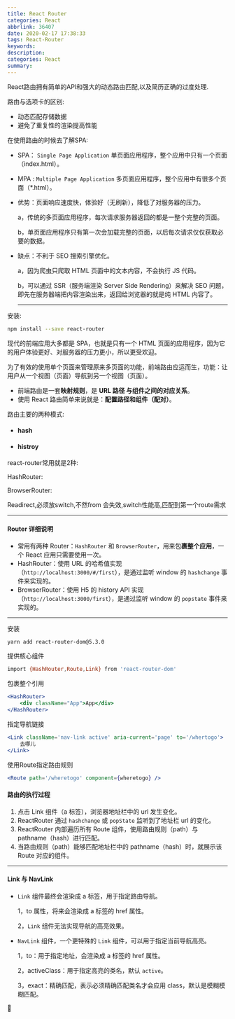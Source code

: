 ```yaml
---
title: React Router
categories: React
abbrlink: 36407
date: 2020-02-17 17:38:33
tags: React-Router
keywords:
description:
categories: React
summary:  
---
```


React路由拥有简单的API和强大的动态路由匹配,以及简历正确的过度处理.

路由与选项卡的区别:

- 动态匹配存储数据
- 避免了重复性的渲染提高性能

在使用路由的时候去了解SPA:

- SPA： `Single Page Application` 单页面应用程序，整个应用中只有一个页面（index.html）。

- MPA : `Multiple Page Application` 多页面应用程序，整个应用中有很多个页面（*.html）。

- 优势：页面响应速度快，体验好（无刷新），降低了对服务器的压力。

  a，传统的多页面应用程序，每次请求服务器返回的都是一整个完整的页面。

  b，单页面应用程序只有第一次会加载完整的页面，以后每次请求仅仅获取必要的数据。

- 缺点：不利于 SEO 搜索引擎优化。

  a，因为爬虫只爬取 HTML 页面中的文本内容，不会执行 JS 代码。

  b，可以通过 SSR（服务端渲染 Server Side Rendering）来解决 SEO 问题，即先在服务器端把内容渲染出来，返回给浏览器的就是纯 HTML 内容了。

  <HR>

安装:

```bash
npm install --save react-router
```

现代的前端应用大多都是 SPA，也就是只有一个 HTML 页面的应用程序，因为它的用户体验更好、对服务器的压力更小，所以更受欢迎。

为了有效的使用单个页面来管理原来多页面的功能，前端路由应运而生，功能：让用户从一个视图（页面）导航到另一个视图（页面）。

- 前端路由是一套**映射规则**，是 **URL 路径 与组件之间的对应关系**。
- 使用 React 路由简单来说就是：**配置路径和组件（配对）**。

路由主要的两种模式:

- #### hash

- #### histroy

react-router常用就是2种:

HashRouter:

BrowserRouter:

Readirect,必须放switch,不然from 会失效,switch性能高,匹配到第一个route需求

<hr>

#### Router 详细说明

- 常用有两种 Router：`HashRouter` 和 `BrowserRouter`，用来包**裹整个应用**，一个 React 应用只需要使用一次。
- HashRouter：使用 URL 的哈希值实现（`http://localhost:3000/#/first`），是通过监听 window 的 `hashchange` 事件来实现的。
- BrowserRouter：使用 H5 的 history API 实现（`http://localhost:3000/first`），是通过监听 window 的 `popstate` 事件来实现的。

<hr>

安装

```bash
yarn add react-router-dom@5.3.0
```

提供核心组件

```bash
import {HashRouter,Route,Link} from 'react-router-dom'
```

包裹整个引用

```jsx
<HashRouter>
    <div className="App">App</div>
</HashRouter>
```

指定导航链接

```jsx
<Link className='nav-link active' aria-current='page' to='/whertogo'>
    去哪儿
</Link>
```

使用Route指定路由规则

```jsx
<Route path='/wheretogo' component={wheretogo} />
```

#### 路由的执行过程

1. 点击 Link 组件（a 标签），浏览器地址栏中的 url 发生变化。
2. ReactRouter 通过 `hashchange` 或 `popState` 监听到了地址栏 url 的变化。
3. ReactRouter 内部遍历所有 Route 组件，使用路由规则（path）与 pathname（hash）进行匹配。
4. 当路由规则（path）能够匹配地址栏中的 pathname（hash）时，就展示该 Route 对应的组件。

<hr>

#### Link 与 NavLink

- `Link` 组件最终会渲染成 a 标签，用于指定路由导航。

  1，to 属性，将来会渲染成 a 标签的 href 属性。

  2，`Link` 组件无法实现导航的高亮效果。

- `NavLink` 组件，一个更特殊的 `Link` 组件，可以用于指定当前导航高亮。

  1，to：用于指定地址，会渲染成 a 标签的 href 属性。

  2，activeClass：用于指定高亮的类名，默认 `active`。

  3，exact：精确匹配，表示必须精确匹配类名才会应用 class，默认是模糊模糊匹配。

📝